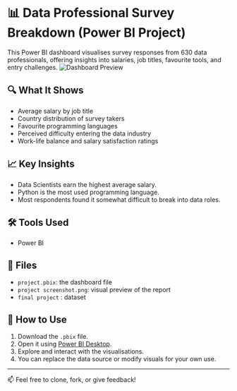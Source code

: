 # 📊 Data Professional Survey Breakdown (Power BI Project)

This Power BI dashboard visualises survey responses from 630 data professionals, offering insights into salaries, job titles, favourite tools, and entry challenges.
![Dashboard Preview](projectscreenshot.png)

## 🔍 What It Shows
- Average salary by job title
- Country distribution of survey takers
- Favourite programming languages
- Perceived difficulty entering the data industry
- Work-life balance and salary satisfaction ratings

## 📈 Key Insights
- Data Scientists earn the highest average salary.
- Python is the most used programming language.
- Most respondents found it somewhat difficult to break into data roles.

## 🛠 Tools Used
- Power BI

## 📁 Files
- `project.pbix`: the dashboard file
- `project screenshot.png`: visual preview of the report
- `final project` : dataset 

## 🚀 How to Use

1. Download the `.pbix` file.
2. Open it using [Power BI Desktop](https://powerbi.microsoft.com/desktop/).
3. Explore and interact with the visualisations.
4. You can replace the data source or modify visuals for your own use.
---

📫 Feel free to clone, fork, or give feedback!
